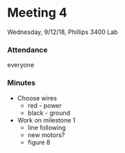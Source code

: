 # Meeting 4
Wednesday, 9/12/18, Phillips 3400 Lab

### Attendance
everyone

### Minutes

* Choose wires
  * red - power
  * black - ground
* Work on milestone 1
  * line following
  * new motors?
  * figure 8
